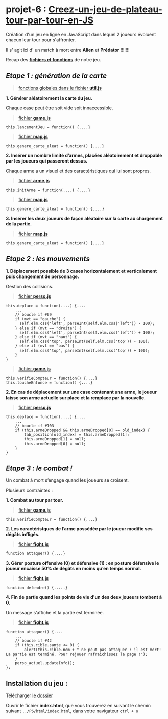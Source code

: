 # projet-6 : [__Creez-un-jeu-de-plateau-tour-par-tour-en-JS__](https://openclassrooms.com/projects/creez-un-jeu-de-plateau-tour-par-tour-en-js)



Création d'un jeu en ligne en JavaScript dans lequel 2 joueurs évoluent chacun leur tour pour s'affronter.

Il s' agit ici d' un match à mort entre __Alien__ et __Prédator__ !!!!!!!

Recap des  [__fichiers et fonctions__](recap_fonction.pdf) de notre jeu.


## _Etape 1 : génération de la carte_

> [fonctions globales dans le fichier __util.js__](./js/util.js)


__1. Générer aléatoirement la carte du jeu.__

Chaque case peut être soit vide soit innaccessible.

> [fichier __game.js__](./js/game.js)

    this.lancementJeu = function() {....}


> [fichier __map.js__](./js/map.js)

    this.genere_carte_aleat = function() {....}


__2. Insérer un nombre limité d’armes, placées aléatoirement et droppable par les joueurs qui passeront dessus.__

Chaque arme a un visuel et des caractéristiques qui lui sont propres.

> [fichier __arme.js__](./js/arme.js)

    this.initArme = function(....) {....}

> [fichier __map.js__](./js/map.js)

    this.genere_carte_aleat = function() {....}



__3. Insérer les deux joueurs de façon aléatoire sur la carte au chargement de la partie.__

> [fichier __map.js__](./js/map.js)

    this.genere_carte_aleat = function() {....}



## _Etape 2 : les mouvements_

__1. Déplacement possible de 3 cases horizontalement et verticalement puis changement de personnage.__

Gestion des collisions.

> [fichier __perso.js__](./js/perso.js)

    this.deplace = function(....) {....
        ...
        // boucle if #69
        if (mvt == "gauche") {
          self.elm.css('left', parseInt(self.elm.css('left')) - 100);
        } else if (mvt == "droite") {
          self.elm.css('left', parseInt(self.elm.css('left')) + 100);
        } else if (mvt == "haut") {
          self.elm.css('top', parseInt(self.elm.css('top')) - 100);
        } else if (mvt == "bas") {
          self.elm.css('top', parseInt(self.elm.css('top')) + 100);
        }
    }


> [fichier __game.js__](./js/game.js)

    this.verifieCompteur = function() {....}
    this.toucheEnfonce = function() {....}


__2. En cas de déplacement sur une case contenant une arme, le joueur laisse son arme actuelle sur place et la remplace par la nouvelle.__

> [fichier __perso.js__](./js/perso.js)

    this.deplace = function(....) {....
        ...
        // boucle if #103
        if (this.armeDropped && this.armeDropped[0] == old_index) {
            tab_position[old_index] = this.armeDropped[1];
            this.armeDropped[1] = null;
            this.armeDropped[0] = null;
        }
    }


## _Etape 3 : le combat !_

Un combat à mort s’engage quand les joueurs se croisent.

Plusieurs contraintes :


__1. Combat au tour par tour.__

> [fichier __game.js__](./js/game.js)

    this.verifieCompteur = function() {....}


__2. Les caractéristques de l’arme possédée par le joueur modifie ses dégâts infligés.__

> [fichier __fight.js__](./js/fight.js)

    function attaquer() {....}


__3. Gérer posture offensive (0) et défensive (1) : en posture défensive le joueur encaisse 50% de dégâts en moins qu’en temps normal.__

> [fichier __fight.js__](./js/fight.js)

    function defendre() {.....}


__4. Fin de partie quand les points de vie d'un des deux joueurs tombent à 0.__

Un message s’affiche et la partie est terminée.

> [fichier __fight.js__](./js/fight.js)

    function attaquer() {....
        ...
        // boucle if #42
        if (this.cible.sante <= 0) {
            alert(this.cible.nom + " ne peut pas attaquer : il est mort! La partie est terminé. Pour rejouer rafraîchissez la page !");
        }
        perso_actuel.updateInfo();
    };


## Installation du jeu :

Télécharger [le dossier](https://github.com/Gu1ll0m/projet6_jeu_JS)

Ouvrir le fichier __index.html__, que vous trouverez en suivant le chemin suivant `../P6/html/index.html`, dans votre navigateur `ctrl + o`

